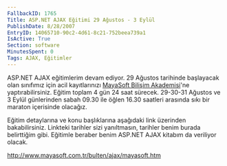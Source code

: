 ```yaml
---
FallbackID: 1765
Title: ASP.NET AJAX Eğitimi 29 Ağustos - 3 Eylül
PublishDate: 8/28/2007
EntryID: 14065710-90c2-4d61-8c21-752beea739a1
IsActive: True
Section: software
MinutesSpent: 0
Tags: AJAX, Eğitimler
---
```

ASP.NET AJAX eğitimlerim devam ediyor. 29 Ağustos tarihinde başlayacak
olan sınıfımız için acil kayıtlarınızı [MayaSoft Bilişim
Akademisi](http://www.mayasoft.com.tr)'ne yaptırabilirsiniz. Eğitim
toplam 4 gün 24 saat sürecek. 29-30-31 Ağustos ve 3 Eylül günlerinden
sabah 09.30 ile öğlen 16.30 saatleri arasında sıkı bir maraton
içerisinde olacağız.

Eğitim detaylarına ve konu başlıklarına aşağıdaki link üzerinden
bakabilirsiniz. Linkteki tarihler sizi yanıltmasın, tarihler benim
burada belirttiğim gibi. Eğitimle beraber benim ASP.NET AJAX kitabım da
veriliyor olacak.

<http://www.mayasoft.com.tr/bulten/ajax/mayasoft.htm>


